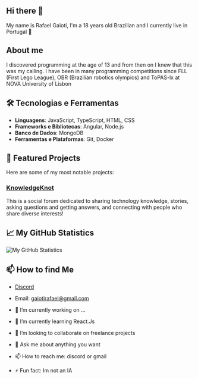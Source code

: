 ## Hi there 👋

My name is Rafael Gaioti, I'm a 18 years old Brazilian and I currently live in Portugal 👋

## About me 
I discovered programming at the age of 13 and from then on I knew that this was my calling. I have been in many programming competitions since FLL (First Lego League), OBR (Brazilian robotics olympics)
and ToPAS-lx at NOVA University of Lisbon


## 🛠 Tecnologias e Ferramentas
- **Linguagens**: JavaScript, TypeScript, HTML, CSS
- **Frameworks e Bibliotecas**: Angular, Node.js
- **Banco de Dados**: MongoDB
- **Ferramentas e Plataformas**: Git, Docker

## 🚀 Featured Projects
Here are some of my most notable projects:

### [KnowledgeKnot](https://github.com/Rafael-Gaioti/KnowledgeKnot.git)
This is a social forum dedicated to sharing technology knowledge, stories, asking questions and getting answers, and connecting with people who share diverse interests!

## 📈 My GitHub Statistics
![My GitHub Statistics](https://github-readme-stats.vercel.app/api?username=Rafael-Gaioti&show_icons=true&theme=radical)

## 📫 How to find Me
- [Discord](_callithrix_)
- Email: gaiotirafael@gmail.com

- 🔭 I’m currently working on ...
- 🌱 I’m currently learning React.Js
- 👯 I’m looking to collaborate on freelance projects
- 💬 Ask me about anything you want 
- 📫 How to reach me: discord or gmail
- ⚡ Fun fact: Im not an IA 
